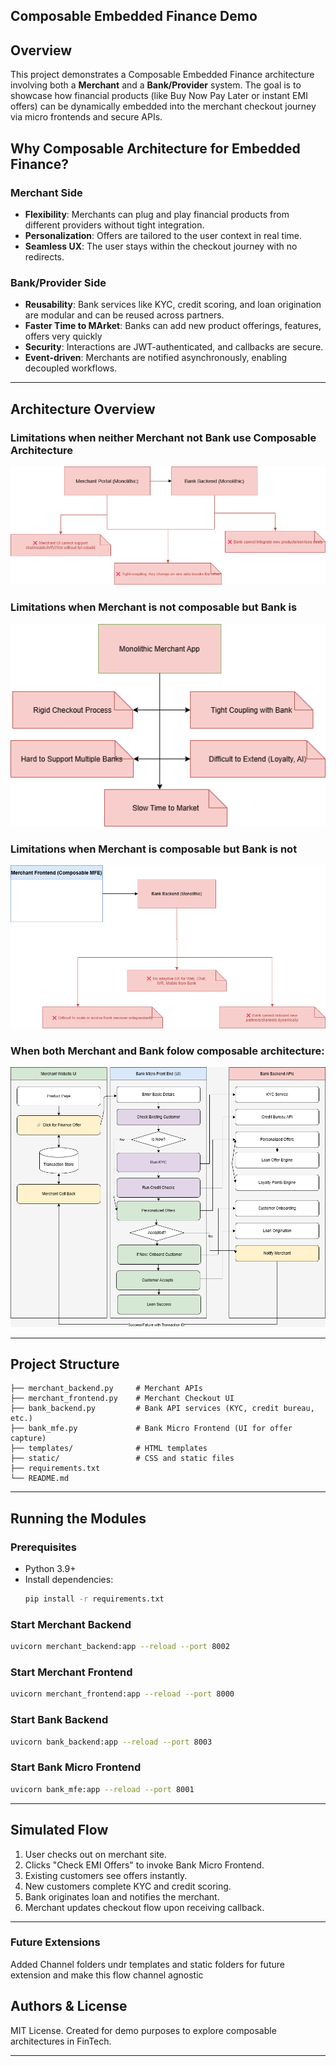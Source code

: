 ## Composable Embedded Finance Demo

## Overview
This project demonstrates a Composable Embedded Finance architecture involving both a **Merchant** and a **Bank/Provider** system. The goal is to showcase how financial products (like Buy Now Pay Later or instant EMI offers) can be dynamically embedded into the merchant checkout journey via micro frontends and secure APIs.

## Why Composable Architecture for Embedded Finance?

### Merchant Side
- **Flexibility**: Merchants can plug and play financial products from different providers without tight integration.
- **Personalization**: Offers are tailored to the user context in real time.
- **Seamless UX**: The user stays within the checkout journey with no redirects.

### Bank/Provider Side
- **Reusability**: Bank services like KYC, credit scoring, and loan origination are modular and can be reused across partners.
- **Faster Time to MArket**: Banks can add new product offerings, features, offers very quickly 
- **Security**: Interactions are JWT-authenticated, and callbacks are secure.
- **Event-driven**: Merchants are notified asynchronously, enabling decoupled workflows.

---

## Architecture Overview

### Limitations when neither Merchant not Bank use Composable Architecture

![NM-NB](NMNB.png)

### Limitations when Merchant is not composable but Bank is

![NM-CB](NMCB.png)

### Limitations when Merchant is composable but Bank is not

![CM-NB](CMNB.png)

### When both Merchant and Bank folow composable architecture:

![Composable Architecture](Composable.png)

---

## Project Structure
```
├── merchant_backend.py     # Merchant APIs
├── merchant_frontend.py    # Merchant Checkout UI
├── bank_backend.py         # Bank API services (KYC, credit bureau, etc.)
├── bank_mfe.py             # Bank Micro Frontend (UI for offer capture)
├── templates/              # HTML templates
├── static/                 # CSS and static files
├── requirements.txt
└── README.md
```

---

## Running the Modules

### Prerequisites
- Python 3.9+
- Install dependencies:
  ```bash
  pip install -r requirements.txt
  ```

### Start Merchant Backend
```bash
uvicorn merchant_backend:app --reload --port 8002
```

### Start Merchant Frontend
```bash
uvicorn merchant_frontend:app --reload --port 8000
```

### Start Bank Backend
```bash
uvicorn bank_backend:app --reload --port 8003
```

### Start Bank Micro Frontend
```bash
uvicorn bank_mfe:app --reload --port 8001
```

---

## Simulated Flow
1. User checks out on merchant site.
2. Clicks "Check EMI Offers" to invoke Bank Micro Frontend.
3. Existing customers see offers instantly.
4. New customers complete KYC and credit scoring.
5. Bank originates loan and notifies the merchant.
6. Merchant updates checkout flow upon receiving callback.

---

### Future Extensions
Added Channel folders undr templates and static folders for future extension and make this flow channel agnostic


## Authors & License
MIT License. Created for demo purposes to explore composable architectures in FinTech.

---


